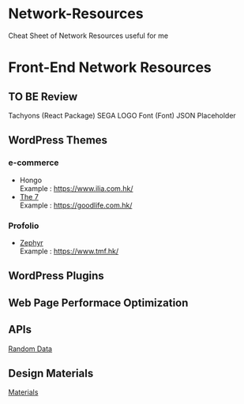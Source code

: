 # Network-Resources
Cheat Sheet of Network Resources useful for me

# Front-End Network Resources

## TO BE Review 
Tachyons (React Package)
SEGA LOGO Font (Font)
JSON Placeholder

## WordPress Themes 
### e-commerce
- Hongo  
Example : https://www.ilia.com.hk/
- [The 7](https://the7.io/)  
Example : https://goodlife.com.hk/
### Profolio
- [Zephyr](http://zephyr.us-themes.com/)  
Example : https://www.tmf.hk/

## WordPress Plugins

## Web Page Performace Optimization

## APIs 
[Random Data](https://robohash.org/)

## Design Materials
[Materials](https://www.irasutoya.com/)